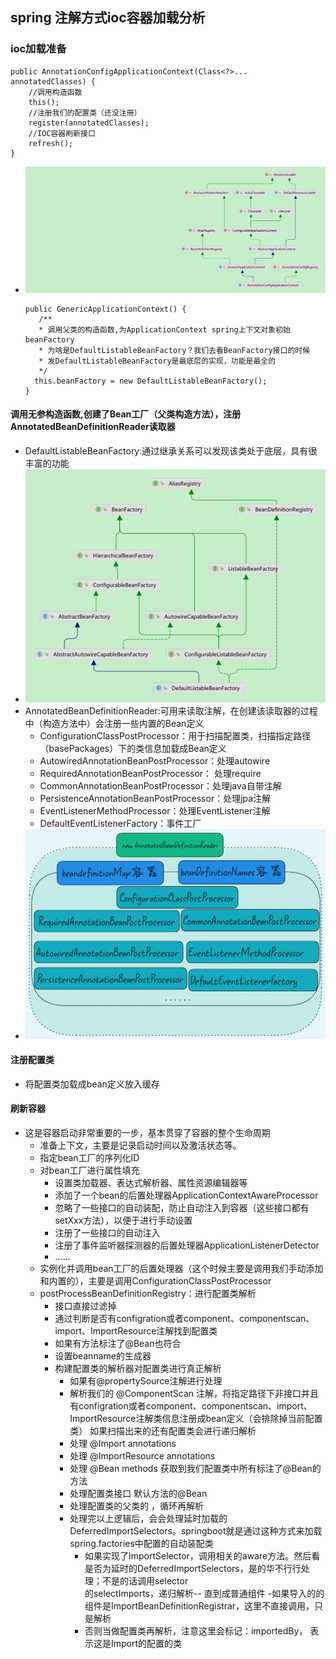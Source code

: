 ## spring 注解方式ioc容器加载分析

### ioc加载准备  
    public AnnotationConfigApplicationContext(Class<?>... annotatedClasses) {
		//调用构造函数 
		this();
		//注册我们的配置类（还没注冊）
		register(annotatedClasses);
		//IOC容器刷新接口
		refresh();
	}  
- ![](/topic/spring/pic/AnnotationConfigApplicationContext.png)  

      public GenericApplicationContext() {
         /**
         * 调用父类的构造函数,为ApplicationContext spring上下文对象初始beanFactory
         * 为啥是DefaultListableBeanFactory？我们去看BeanFactory接口的时候
         * 发DefaultListableBeanFactory是最底层的实现，功能是最全的
         */
        this.beanFactory = new DefaultListableBeanFactory();
      }
#### 调用无参构造函数,创建了Bean工厂（父类构造方法），注册AnnotatedBeanDefinitionReader读取器  
- DefaultListableBeanFactory:通过继承关系可以发现该类处于底层，具有很丰富的功能  
- **![](/topic/spring/pic/DefaultListableBeanFactory.png)**
- AnnotatedBeanDefinitionReader:可用来读取注解，在创建该读取器的过程中（构造方法中）会注册一些内置的Bean定义
  - ConfigurationClassPostProcessor：用于扫描配置类，扫描指定路径（basePackages）下的类信息加载成Bean定义
  - AutowiredAnnotationBeanPostProcessor：处理autowire
  - RequiredAnnotationBeanPostProcessor： 处理require
  - CommonAnnotationBeanPostProcessor：处理java自带注解
  - PersistenceAnnotationBeanPostProcessor：处理jpa注解
  - EventListenerMethodProcessor：处理EventListener注解
  - DefaultEventListenerFactory：事件工厂
- **![](/topic/spring/pic/reader-2022-09-08-1437.png)**  

#### 注册配置类 
- 将配置类加载成bean定义放入缓存
#### 刷新容器 
- 这是容器启动非常重要的一步，基本贯穿了容器的整个生命周期
  - 准备上下文，主要是记录启动时间以及激活状态等。
  - 指定bean工厂的序列化ID
  - 对bean工厂进行属性填充
    - 设置类加载器、表达式解析器、属性资源编辑器等
    - 添加了一个bean的后置处理器ApplicationContextAwareProcessor
    - 忽略了一些接口的自动装配，防止自动注入到容器（这些接口都有setXxx方法），以便于进行手动设置
    - 注册了一些接口的自动注入
    - 注册了事件监听器探测器的后置处理器ApplicationListenerDetector
    - ……
  - 实例化并调用bean工厂的后置处理器（这个时候主要是调用我们手动添加和内置的），主要是调用ConfigurationClassPostProcessor  
  - postProcessBeanDefinitionRegistry：进行配置类解析
    - 接口直接过滤掉
    - 通过判断是否有configration或者component、componentscan、import、ImportResource注解找到配置类
    - 如果有方法标注了@Bean也符合
    - 设置beanname的生成器
    - 构建配置类的解析器对配置类进行真正解析
      - 如果有@propertySource注解进行处理
      - 解析我们的 @ComponentScan 注解，将指定路径下非接口并且有configration或者component、componentscan、import、  
      ImportResource注解类信息注册成bean定义（会排除掉当前配置类） 如果扫描出来的还有配置类会进行递归解析
      - 处理 @Import annotations
      - 处理 @ImportResource annotations
      - 处理 @Bean methods 获取到我们配置类中所有标注了@Bean的方法
      - 处理配置类接口 默认方法的@Bean
      - 处理配置类的父类的 ，循环再解析
      - 处理完以上逻辑后，会会处理延时加载的DeferredImportSelectors。springboot就是通过这种方式来加载spring.factories中配置的自动装配类
        - 如果实现了ImportSelector，调用相关的aware方法。然后看是否为延时的DeferredImportSelectors，是的华不行行处理；不是的话调用selector  
        的selectImports，递归解析-- 直到成普通组件
        -如果导入的的组件是ImportBeanDefinitionRegistrar，这里不直接调用，只是解析   
        - 否则当做配置类再解析，注意这里会标记：importedBy，  表示这是Import的配置的类



